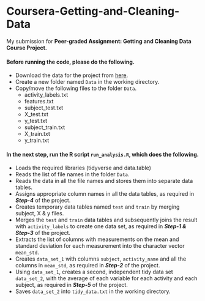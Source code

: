 # Coursera-Getting-and-Cleaning-Data
My submission for **Peer-graded Assignment: Getting and Cleaning Data Course Project.**

#### Before running the code, please do the following.
* Download the data for the project from [here](https://d396qusza40orc.cloudfront.net/getdata%2Fprojectfiles%2FUCI%20HAR%20Dataset.zip).
* Create a new folder named `Data` in the working directory.
* Copy/move the following files to the folder `Data`.
    * activity_labels.txt
    * features.txt
    * subject_test.txt
    * X_test.txt
    * y_test.txt
    * subject_train.txt
    * X_train.txt
    * y_train.txt 

#### In the next step, run the R script `run_analysis.R`, which does the following.
* Loads the required libraries (tidyverse and data.table)
* Reads the list of file names in the folder `Data`.
* Reads the data in all the file names and stores them into separate data tables.
* Assigns appropriate column names in all the data tables, as required in ***Step-4*** of the project.
* Creates temporary data tables named `test` and `train` by merging subject, X & y files.
* Merges the `test` and `train` data tables and subsequently joins the result with `activity_labels` to create one data set, as required in ***Step-1 & Step-3*** of the project.
* Extracts the list of columns with measurements on the mean and standard deviation for each measurement into the character vector `mean_std`.
* Creates `data_set_1` with columns `subject`, `activity_name` and all the columns in `mean_std`, as required in ***Step-2*** of the project.
* Using `data_set_1`, creates a second, independent tidy data set `data_set_2`, with the average of each variable for each activity and each subject, as required in ***Step-5*** of the project.
* Saves `data_set_2` into `tidy_data.txt` in the working directory.
